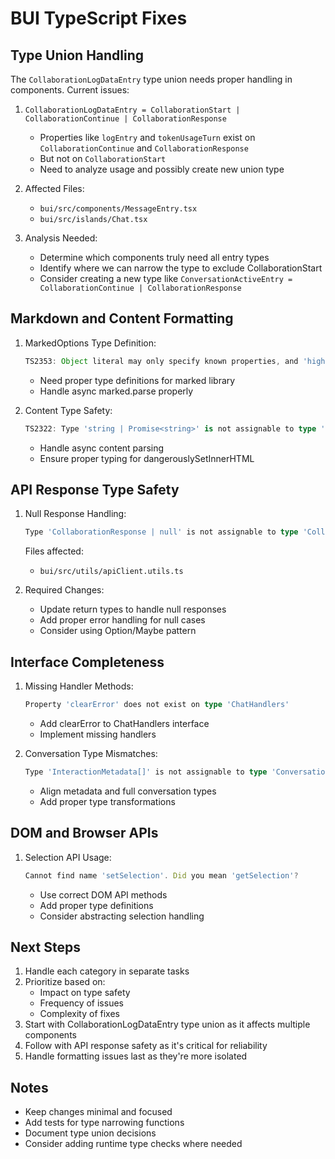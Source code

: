 # BUI TypeScript Fixes

## Type Union Handling
The `CollaborationLogDataEntry` type union needs proper handling in components. Current issues:

1. `CollaborationLogDataEntry = CollaborationStart | CollaborationContinue | CollaborationResponse`
   - Properties like `logEntry` and `tokenUsageTurn` exist on `CollaborationContinue` and `CollaborationResponse`
   - But not on `CollaborationStart`
   - Need to analyze usage and possibly create new union type

2. Affected Files:
   - `bui/src/components/MessageEntry.tsx`
   - `bui/src/islands/Chat.tsx`

3. Analysis Needed:
   - Determine which components truly need all entry types
   - Identify where we can narrow the type to exclude CollaborationStart
   - Consider creating a new type like `ConversationActiveEntry = CollaborationContinue | CollaborationResponse`

## Markdown and Content Formatting
1. MarkedOptions Type Definition:
   ```typescript
   TS2353: Object literal may only specify known properties, and 'highlight' does not exist in type 'MarkedOptions'
   ```
   - Need proper type definitions for marked library
   - Handle async marked.parse properly

2. Content Type Safety:
   ```typescript
   TS2322: Type 'string | Promise<string>' is not assignable to type 'string'
   ```
   - Handle async content parsing
   - Ensure proper typing for dangerouslySetInnerHTML

## API Response Type Safety
1. Null Response Handling:
   ```typescript
   Type 'CollaborationResponse | null' is not assignable to type 'CollaborationResponse'
   ```
   Files affected:
   - `bui/src/utils/apiClient.utils.ts`
   
2. Required Changes:
   - Update return types to handle null responses
   - Add proper error handling for null cases
   - Consider using Option/Maybe pattern

## Interface Completeness
1. Missing Handler Methods:
   ```typescript
   Property 'clearError' does not exist on type 'ChatHandlers'
   ```
   - Add clearError to ChatHandlers interface
   - Implement missing handlers

2. Conversation Type Mismatches:
   ```typescript
   Type 'InteractionMetadata[]' is not assignable to type 'Conversation[]'
   ```
   - Align metadata and full conversation types
   - Add proper type transformations

## DOM and Browser APIs
1. Selection API Usage:
   ```typescript
   Cannot find name 'setSelection'. Did you mean 'getSelection'?
   ```
   - Use correct DOM API methods
   - Add proper type definitions
   - Consider abstracting selection handling

## Next Steps
1. Handle each category in separate tasks
2. Prioritize based on:
   - Impact on type safety
   - Frequency of issues
   - Complexity of fixes
3. Start with CollaborationLogDataEntry type union as it affects multiple components
4. Follow with API response safety as it's critical for reliability
5. Handle formatting issues last as they're more isolated

## Notes
- Keep changes minimal and focused
- Add tests for type narrowing functions
- Document type union decisions
- Consider adding runtime type checks where needed